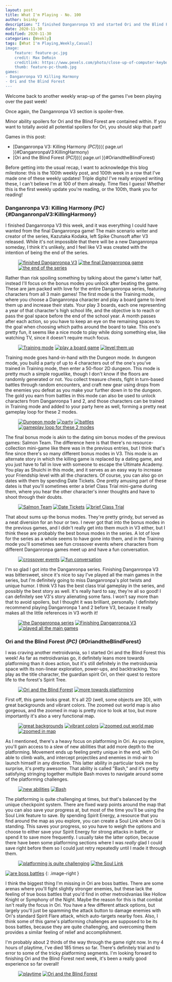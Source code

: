 ```yaml
---
layout: post
title: What I'm Playing - No. 100
author: bsinky
description: "I finished Danganronpa V3 and started Ori and the Blind Forest this week."
date: 2020-11-30
modified: 2020-11-30
categories: [Weekly]
tags: [What I'm Playing,Weekly,Casual]
image:
    feature: feature-pc.jpg
    credit: Max DeRoin
    creditlink: https://www.pexels.com/photo/close-up-of-computer-keyboard-249203/
    thumb: feature-pc-thumb.jpg
games:
- Danganronpa V3 Killing Harmony
- Ori and the Blind Forest
---
```


Welcome back to another weekly wrap-up of the games I've been playing over the
past week!

Once again, the Danganronpa V3 section is spoiler-free.

Minor ability spoilers for Ori and the Blind Forest are contained within. If you
want to totally avoid all potential spoilers for Ori, you should skip that part!

Games in this post:

 - [Danganronpa V3: Killing Harmony *(PC)*]({{ page.url }}#DanganronpaV3:KillingHarmony)
 - [Ori and the Blind Forest *(PC)*]({{ page.url }}#OriandtheBlindForest)

<!--more-->

Before getting into the usual recap, I want to acknowledge this blog milestone:
this is the 100th weekly post, and 100th week in a row that I've made one of
these weekly updates! Triple digits! I've really enjoyed writing these, I can't
believe I'm at 100 of them already. Time flies I guess! Whether this is the
first weekly update you're reading, or the 100th, thank you for reading!

### Danganronpa V3: Killing Harmony *(PC)*    {#DanganronpaV3:KillingHarmony}

I finished Danganronpa V3 this week, and it was everything I could have wanted
from the final Danganronpa game! The main scenario writer and creator of the
series, Kazutaka Kodaka, left Spike Chunsoft after V3 released. While it's not
impossible that there will be a new Danganronpa someday, I think it's unlikely,
and I feel like V3 was created with the intention of being the end of the
series.

<figure class="third">
    <a href="https://i.imgur.com/WiWjNIf.jpg"><img src="https://i.imgur.com/WiWjNIfm.jpg" alt="finished Danganronpa V3"/></a>
    <a href="https://i.imgur.com/5zywXOv.jpg"><img src="https://i.imgur.com/5zywXOvm.jpg" alt="the final Danganronpa game"/></a>
    <a href="https://i.imgur.com/Fq0LzSO.jpg"><img src="https://i.imgur.com/Fq0LzSOm.jpg" alt="the end of the series"/></a>
</figure>

Rather than risk spoiling something by talking about the game's latter half,
instead I'll focus on the bonus modes you unlock after beating the game. These
are jam packed with love for the entire Danganronpa series, featuring characters
from all 3 main games! The first mode is the Training mode, where you choose a
Danganronpa character and play a board game to level them up and increase their
stats. Your play 3 boards, each one representing a year of that character's high
school life, and the objective is to reach or pass the goal space before the end
of the school year. A month passes after each action, so you have to keep an eye
on the remaining spaces to the goal when choosing which paths around the board
to take. This one's pretty fun, it seems like a nice mode to play while doing
something else, like watching TV, since it doesn't require much focus.

<figure class="third">
    <a href="https://i.imgur.com/BeTCsmN.jpg"><img src="https://i.imgur.com/BeTCsmNm.jpg" alt="Training mode"/></a>
    <a href="https://i.imgur.com/fnce6QV.jpg"><img src="https://i.imgur.com/fnce6QVm.jpg" alt="play a board game"/></a>
    <a href="https://i.imgur.com/7X8bxxw.jpg"><img src="https://i.imgur.com/7X8bxxwm.jpg" alt="level them up"/></a>
</figure>

Training mode goes hand-in-hand with the Dungeon mode. In dungeon mode, you
build a party of up to 4 characters out of the one's you've trained in Training
mode, then enter a 50-floor 2D dungeon. This mode is pretty much a simple
roguelike, though I don't know if the floors are randomly generated or not. You
collect treasure chests, fight in turn-based battles through random encounters,
and craft new gear using drops from the enemies you defeat as you make your
further down in to the dungeon. The gold you earn from battles in this mode can
also be used to unlock characters from Danganronpa 1 and 2, and those characters
can be trained in Training mode and added to your party here as well, forming a
pretty neat gameplay loop for these 2 modes.

<figure class="half">
    <a href="https://i.imgur.com/ogWxWof.jpg"><img src="https://i.imgur.com/ogWxWofm.jpg" alt="Dungeon mode"/></a>
    <a href="https://i.imgur.com/3EYfAHW.jpg"><img src="https://i.imgur.com/3EYfAHWm.jpg" alt="party"/></a>
    <a href="https://i.imgur.com/SbeauF5.jpg"><img src="https://i.imgur.com/SbeauF5m.jpg" alt="battles"/></a>
    <a href="https://i.imgur.com/eOh86hM.jpg"><img src="https://i.imgur.com/eOh86hMm.jpg" alt="gameplay loop for these 2 modes"/></a>
</figure>

The final bonus mode is akin to the dating sim bonus modes of the previous
games: Salmon Team. The difference here is that there's no resource-collection
mini-game like there was in the previous entries, but I think that's fine since
there's so many different bonus modes in V3. This mode is an alternate story in
which the killing game is replaced by a dating game, and you just have to fall
in love with someone to escape the Ultimate Academy. You play as Shuichi in this
mode, and it serves as an easy way to increase your Friendship level with all
the characters. Of course, you can also go on dates with them by spending Date
Tickets. One pretty amusing part of these dates is that you'll sometimes enter a
brief Class Trial mini-game during them, where you hear the other character's
inner thoughts and have to shoot through their doubts.

<figure class="third">
    <a href="https://i.imgur.com/Q8ozmpX.jpg"><img src="https://i.imgur.com/Q8ozmpXm.jpg" alt="Salmon Team"/></a>
    <a href="https://i.imgur.com/0nLlnpa.jpg"><img src="https://i.imgur.com/0nLlnpam.jpg" alt="Date Tickets"/></a>
    <a href="https://i.imgur.com/GsSpSlW.jpg"><img src="https://i.imgur.com/GsSpSlWm.jpg" alt="brief Class Trial"/></a>
</figure>

That about sums up the bonus modes. They're pretty grindy, but served as a neat
diversion for an hour or two. I never got that into the bonus modes in the
previous games, and I didn't really get into them much in V3 either, but I think
these are probably the best bonus modes in the series. A lot of love for the
series as a whole seems to have gone into them, and in the Training mode you'll
sometimes see fun crossover events where characters from different Danganronpa
games meet up and have a fun conversation.

<figure class="half">
    <a href="https://i.imgur.com/brWDk3T.jpg"><img src="https://i.imgur.com/brWDk3Tm.jpg" alt="crossover events"/></a>
    <a href="https://i.imgur.com/JlsTWif.jpg"><img src="https://i.imgur.com/JlsTWifm.jpg" alt="fun conversation"/></a>
</figure>

I'm so glad I got into the Danganronpa series. Finishing Danganronpa V3 was
bittersweet, since it's nice to say I've played all the main games in the
series, but I'm definitely going to miss Danganronpa's plot twists and unique
humor. I think V3 has the best class trial gameplay in the series, and possibly
the best story as well. It's really hard to say, they're all so good! I can
definitely see V3's story alienating some fans. I won't say more than that to
avoid spoilers, but I thought it was brilliant, personally. I definitely
recommend playing Danganronpa 1 and 2 before V3, because it really makes all the
little references in V3 worth it!

<figure class="third">
    <a href="https://i.imgur.com/YpUpO1w.jpg"><img src="https://i.imgur.com/YpUpO1wm.jpg" alt="the Danganronpa series"/></a>
    <a href="https://i.imgur.com/jx2RQPE.jpg"><img src="https://i.imgur.com/jx2RQPEm.jpg" alt="Finishing Danganronpa V3"/></a>
    <a href="https://i.imgur.com/wL0Im73.jpg"><img src="https://i.imgur.com/wL0Im73m.jpg" alt="played all the main games"/></a>
</figure>

### Ori and the Blind Forest *(PC)*    {#OriandtheBlindForest}

I was craving another metroidvania, so I started Ori and the Blind Forest this
week! As far as metroidvanias go, it definitely leans more towards platforming
than it does action, but it's still definitely in the metroidvania space with
its non-linear exploration, power-ups, and backtracking. You play as the title
character, the guardian spirit Ori, on their quest to restore life to the
forest's Spirit Tree.

<figure class="half">
    <a href="https://i.imgur.com/O6HDpRl.jpg"><img src="https://i.imgur.com/O6HDpRlm.jpg" alt="Ori and the Blind Forest"/></a>
    <a href="https://i.imgur.com/WOwG5SW.jpg"><img src="https://i.imgur.com/WOwG5SWm.jpg" alt="more towards platforming"/></a>
</figure>

First off, this game looks great. It's all 2D (well, some objects are 3D), with great backgrounds and vibrant colors. The zoomed out world map is also gorgeous, and the zoomed in map is pretty nice to look at too, but more importantly it's also a very functional map.

<figure class="half">
    <a href="https://i.imgur.com/nmrmAiw.jpg"><img src="https://i.imgur.com/nmrmAiwm.jpg" alt="great backgrounds"/></a>
    <a href="https://i.imgur.com/Xvs5W0l.jpg"><img src="https://i.imgur.com/Xvs5W0lm.jpg" alt="vibrant colors"/></a>
    <a href="https://i.imgur.com/Gflys1s.jpg"><img src="https://i.imgur.com/Gflys1sm.jpg" alt="zoomed out world map"/></a>
    <a href="https://i.imgur.com/43J1uiq.jpg"><img src="https://i.imgur.com/43J1uiqm.jpg" alt="zoomed in map"/></a>
</figure>

As I mentioned, there's a heavy focus on platforming in Ori. As you explore,
you'll gain access to a slew of new abilities that add more depth to the
platforming. Movement ends up feeling pretty unique in the end, with Ori able to
climb walls, and intercept projectiles and enemies in mid-air to launch himself
in any direction. This latter ability in particular took me by surprise, it's
pretty awesome. That ability is called "Bash," and it's pretty satisfying
stringing together multiple Bash moves to navigate around some of the
platforming challenges.

<figure class="half">
    <a href="https://i.imgur.com/gPzUqG4.jpg"><img src="https://i.imgur.com/gPzUqG4m.jpg" alt="new abilities"/></a>
    <a href="https://i.imgur.com/Afdi5Ls.jpg"><img src="https://i.imgur.com/Afdi5Lsm.jpg" alt="Bash"/></a>
</figure>

The platforming is quite challenging at times, but that's balanced by the unique
checkpoint system. There are fixed warp points around the map that you can also
save your progress at, but most of the time you'll be using the Soul Link
feature to save. By spending Spirit Energy, a resource that you find around the
map as you explore, you can create a Soul Link where Ori is standing. This saves
your progress, so you have to weigh the options and choose to either save your
Spirit Energy for strong attacks in battle, or spend it to save more frequently.
I usually take the latter option, because there have been some platforming
sections where I was *really* glad I could save right before them so I could
just retry repeatedly until I made it through them.

<figure class="half">
    <a href="https://i.imgur.com/92z8rBU.jpg"><img src="https://i.imgur.com/92z8rBUm.jpg" alt="platforming is quite challenging"/></a>
    <a href="https://i.imgur.com/mGxf24o.jpg"><img src="https://i.imgur.com/mGxf24om.jpg" alt="the Soul Link"/></a>
</figure>

[![are boss battles](https://i.imgur.com/zR2xTu4m.jpg)](https://i.imgur.com/zR2xTu4.jpg)
{: .image-right }

I think the biggest thing I'm missing in Ori are boss battles. There are some
arenas where you'll fight slightly stronger enemies, but these lack the feeling
of true boss battles that you'd find in other metroidvanias like Hollow Knight
or Symphony of the Night. Maybe the reason for this is that combat isn't really
the focus in Ori. You have a few different attack options, but largely you'll
just be spamming the attack button to damage enemies with Ori's standard Spirit
Flare attack, which auto-targets nearby foes. Also, I think some of this game's
platforming challenges are supposed to be its boss battles, because they are
quite challenging, and overcoming them provides a similar feeling of relief and
accomplishment.

I'm probably about 2 thirds of the way through the game right now. In my 4 hours
of playtime, I've died 185 times so far. There's definitely trial and to error
to some of the tricky platforming segments. I'm looking forward to finishing Ori
and the Blind Forest next week, it's been a really good experience so far
overall!

<figure class="half">
    <a href="https://i.imgur.com/W299ZwK.jpg"><img src="https://i.imgur.com/W299ZwKm.jpg" alt="playtime"/></a>
    <a href="https://i.imgur.com/CpTJ0IY.jpg"><img src="https://i.imgur.com/CpTJ0IYm.jpg" alt="Ori and the Blind Forest"/></a>
</figure>

